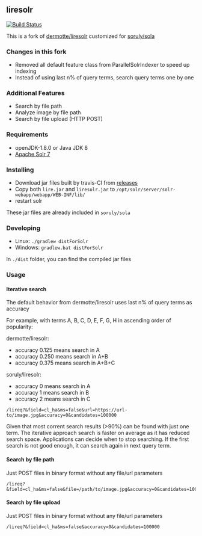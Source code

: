 ## liresolr

[![Build Status](https://travis-ci.org/soruly/liresolr.svg?branch=master)](https://travis-ci.org/soruly/liresolr)

This is a fork of [dermotte/liresolr](https://github.com/dermotte/liresolr) customized for [soruly/sola](https://github.com/soruly/sola)

### Changes in this fork
- Removed all default feature class from ParallelSolrIndexer to speed up indexing
- Instead of using last n% of query terms, search query terms one by one

### Additional Features
- Search by file path
- Analyze image by file path
- Search by file upload (HTTP POST)

### Requirements
- openJDK-1.8.0 or Java JDK 8
- [Apache Solr 7](http://lucene.apache.org/solr/)

### Installing
- Download jar files built by travis-CI from [releases](releases)
- Copy both `lire.jar` and `liresolr.jar` to `/opt/solr/server/solr-webapp/webapp/WEB-INF/lib/`
- restart solr

These jar files are already included in `soruly/sola`

### Developing
- Linux: `./gradlew distForSolr`
- Windows: `gradlew.bat distForSolr`

In `./dist` folder, you can find the compiled jar files

### Usage
#### Iterative search
The default behavior from dermotte/liresolr uses last n% of query terms as accuracy

For example, with terms A, B, C, D, E, F, G, H in ascending order of popularity:

dermotte/liresolr:
- accuracy 0.125 means search in A
- accuracy 0.250 means search in A+B
- accuracy 0.375 means search in A+B+C

soruly/liresolr:
- accuracy 0 means search in A
- accuracy 1 means search in B
- accuracy 2 means search in C
```
/lireq?&field=cl_ha&ms=false&url=https://url-to/image.jpg&accuracy=0&candidates=100000
```
Given that most corrent search results (>90%) can be found with just one term. The iterative approach search is faster on average as it has reduced search space. Applications can decide when to stop searching. If the first search is not good enough, it can search again in next query term.

#### Search by file path
Just POST files in binary format without any file/url parameters
```
/lireq?&field=cl_ha&ms=false&file=/path/to/image.jpg&accuracy=0&candidates=100000
```

#### Search by file upload
Just POST files in binary format without any file/url parameters
```
/lireq?&field=cl_ha&ms=false&accuracy=0&candidates=100000
```
